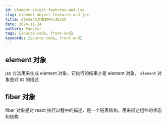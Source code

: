 ```yaml
---
id: element-object-features-and-jsx
slug: element-object-features-and-jsx
title: element对象的特点和JSX
date: 2024-11-24
authors: Fanceir
tags: [source-code, front-end]
keywords: [source-code, front-end]
---
```


## element 对象

jsx 方法用来生成 element 对象，它执行的结果才是 element 对象，
`element` 对象是对 `UI` 的描述

## fiber 对象

fiber 对象是对 react 执行过程中的描述，是一个链表结构，用来描述组件的状态和结构
